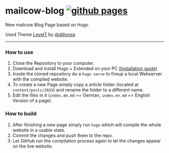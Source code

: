 # mailcow-blog [![github pages](https://github.com/mailcow/mailcow-blog/actions/workflows/update-blog.yml/badge.svg?branch=master)](https://github.com/mailcow/mailcow-blog/actions/workflows/update-blog.yml)
New mailcow Blog Page based on Hugo

Used Theme [LoveIT](https://github.com/dillonzq/LoveIt) by [@dillonzq](https://github.com/dillonzq)

---

### How to use

1. Clone the Repository to your computer.
2. Download and install Hugo + Extended on your PC [(Installation guide)](https://gohugo.io/getting-started/installing/)
3. Inside the cloned repository do a `hugo serve` to fireup a local Webserver with the compiled website.
4. To create a new Page simply copy a article folder (located at `content/posts/202X`) and rename the folder to a different name.
5. Edit the files in it (`index.de.md` == German, `index.en.md` == English Version of a page).

### How to build

1. After finishing a new page simply run `hugo` which will compile the whole website in a usable state.
2. Commit the changes and push them to the repo.
3. Let GitHub run the compilation process again to let the changes appear on the live website.
